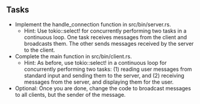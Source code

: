 ## Tasks

-   Implement the handle_connection function in src/bin/server.rs.
    -   Hint: Use tokio::select! for concurrently performing two tasks in a continuous loop. One task receives messages from the client and broadcasts them. The other sends messages received by the server to the client.
-   Complete the main function in src/bin/client.rs.
    -   Hint: As before, use tokio::select! in a continuous loop for concurrently performing two tasks: (1) reading user messages from standard input and sending them to the server, and (2) receiving messages from the server, and displaying them for the user.
-   Optional: Once you are done, change the code to broadcast messages to all clients, but the sender of the message.

